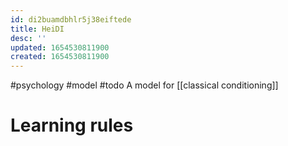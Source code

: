 ```yaml
---
id: di2buamdbhlr5j38eiftede
title: HeiDI
desc: ''
updated: 1654530811900
created: 1654530811900
---
```

#psychology #model
#todo
A model for [[classical conditioning]]

# Learning rules
